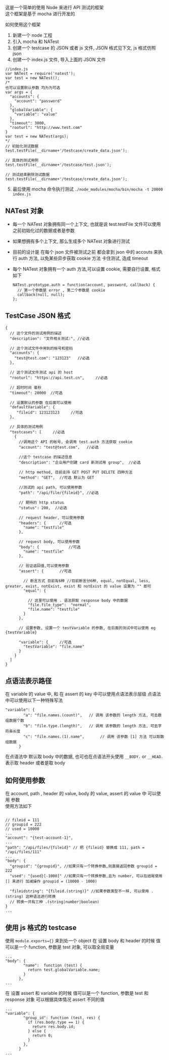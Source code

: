这是一个简单的使用 Node 来进行 API 测试的框架  
这个框架是基于 mocha 进行开发的

如何使用这个框架

1. 新建一个 node 工程
2. 引入 mocha 和 NATest
3. 创建一个 testcase 的 JSON 或者 js 文件, JSON 格式见下文, js 格式仿照 json
4. 创建一个 index.js 文件, 导入上面的 JSON 文件

  ~~~
  //index.js
  var NATest = require('natest');
  var test = new NATest();
  /*
  也可以设置默认参数 均为为可选
  var args = {
    "accounts": {
      "account": "password"
    },
    "globalVariable": {
      "variable": "value"
    },
    "timeout": 3000,
    "rooturl": "http://www.test.com"
  }
  var test = new NATest(args);
  */
  // 初始化测试数据
  test.testFile(__dirname+'/testcase/create_data.json');

  // 具体的测试用例
  test.testFile(__dirname+'/testcase/test.json');

  // 测试结束删除测试数据
  test.testFile(__dirname+'/testcase/create_data.json');

  ~~~

5. 最后使用 mocha 命令执行测试 `./node_modules/mocha/bin/mocha -t 20000 index.js`

## NATest 对象
* 每一个 NATest 对象拥有同一个上下文, 也就是说 test.testFile 文件可以使用之前初始化过的数据或者是参数  
* 如果想拥有多个上下文, 那么生成多个 NATest 对象进行测试  
* 目前的设计是 在每个 json 文件被测试之前 都会拿到 json 中的 accouts 来执行 auth 方法, 以免某些异步获取 cookie 方法 卡住测试, 造成 timeout
* 每个 NATest 对象拥有一个 auth 方法,可以设置 cookie, 需要自行设置, 格式如下

  ~~~
  NATest.prototype.auth = function(account, password, callback) {
    // 第一个参数是 error , 第二个参数是 cookie
    callback(null, null);
  };
  ~~~
  
## TestCase JSON 格式

~~~
{
  // 这个文件的测试用例的描述	
  "description": "文件相关测试:", //必选
  
  // 这个测试文件中用到的帐号和密码  
  "accounts": {
    "test@test.com": "123123"   //必选  
  },
  
  // 这个测试文件测试 api 的 host
  "rooturl": "https://api.test.cn", 	//必选
  
  // 超时时间 毫秒
  "timeout": 20000  //可选

  // 设置默认的参数 在后面可以使用 
  "defaultVariable": {
  	 "fileid": 123123123     //可选
  },
  
  // 具体的测试用例
  "testcases": [     //必选
    {
      //调用这个 API 的帐号, 会调用 test.auth 方法获取 cookie
      "account": "test@test.com", 	//必选
      
      //这个 testcase 的描述信息       
      "description": "企业用户创建 card 新测试用 group",  //必选
       
      // http method, 目前支持 GET POST PUT DELETE 四种方法
      "method": "GET",  //可选 默认为 GET
      
      //测试的 api path, 可以使用参数 		
      "path": "/api/file/{fileid}", //必选
      
      // 期待的 http status		
      "status": 200,  //必选
      
      // request header, 可以使用参数 
      "headers": {    	//可选
        "name": "testfile"  
      },
      
      // request body, 可以使用参数 
      "body": {    			//可选
        "name": "testfile"  
      },
      
      // 验证返回值,可以使用参数
      "assert": {       //可选

        // 断言方式 目前有6种 //目前断言分6种, equal, notEqual, less, greater, exist, notExist, exist 和 notExist 的 value 设置为 "" 即可
        "equal": {
        
          // 这里可以使用 . 语法获取 response body 中的数据     
          "file.file_type":  "normal",
          "file.name": "testfile"
        }
      },
      
      // 设置参数, 设置一个 testVariable 的参数, 在后面的测试中可以使用 eg {testVariable}

      "variable": {     //可选
        "testVariable": "file.name"
      }
    }
  ]
}

~~~
  
## 点语法表示路径
在 variable 的 value 中, 和 在 assert 的 key 中可以使用点语法表示层级
点语法中可以使用以下一种特殊写法

~~~
"variable": {
        "a": "file.names.(count)",   // 调用 该参数的 length 方法, 可去数组数据个数
        "b": "file.type.(length)",   // 调用 该参数的 length 方法, 可去字符串长度
        "c": "file.names.(1).name",       // 调用 该参数 [1] 方法 可以取数组数据
      }
~~~
在点语法中 默认取 body 中的数据, 也可也在点语法开头使用 `__BODY.` or `__HEAD.` 表示取 header 或者是取 body

## 如何使用参数
在 account, path , header 的 value, body 的 value, assert 的 value 中 可以使用 参数  
使用方法如下

~~~

// fileid = 111
// groupid = 222
// used = 10000
...
"account": "{test-account-1}",
...
"path": "/api/files/{fileid}" // 把 {fileid} 替换成 111, path = "/api/files/111"
...
"body": {
  "groupid": "{groupid}", //如果只有一个转换参数,则直接返回参数 groupid = 222
  "used": "{used}[-1000]" //如果只有一个转换参数,且为 number, 可以在结尾使用 [] 来进行 加减操作 groupid = (10000 - 1000)

  "fileidstring": "{fileid.(string)}" //如果参数类型不一样, 可以使用 .(string) 这种语法进行转换
  // 转换一共有三种 .(string|number|boolean)
}
...
~~~

##  使用 js 格式的 testcase
使用 `module.exports={}` 来到处一个 object
在 设置 body 和 header 的时候 值可以是一个 function, 参数是 test 对象, 可以取全局变量

~~~
...
"body": {
        "name":  function (test) {
          return test.globalVariable.name;
        } 
      },
...
~~~

在 设置 assert 和 variable 的时候 值可以是一个 function, 参数是 test 和 response 对象 可以根据具体情况 assert 不同的值

~~~
...
"variable": {
        "group_id": function (test, res) {
          if (res.body.type == 1) {
            return res.body.id;
          } else {
            return 0;
          }
        },
      }
...
~~~
